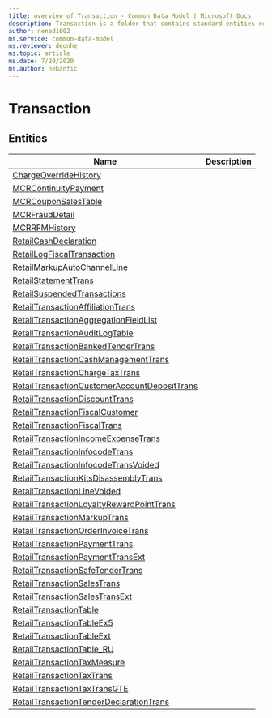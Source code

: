 ```yaml
---
title: overview of Transaction - Common Data Model | Microsoft Docs
description: Transaction is a folder that contains standard entities related to the Common Data Model.
author: nenad1002
ms.service: common-data-model
ms.reviewer: deonhe
ms.topic: article
ms.date: 7/20/2020
ms.author: nebanfic
---
```


# Transaction


## Entities

|Name|Description|
|---|---|
|[ChargeOverrideHistory](ChargeOverrideHistory.md)||
|[MCRContinuityPayment](MCRContinuityPayment.md)||
|[MCRCouponSalesTable](MCRCouponSalesTable.md)||
|[MCRFraudDetail](MCRFraudDetail.md)||
|[MCRRFMHistory](MCRRFMHistory.md)||
|[RetailCashDeclaration](RetailCashDeclaration.md)||
|[RetailLogFiscalTransaction](RetailLogFiscalTransaction.md)||
|[RetailMarkupAutoChannelLine](RetailMarkupAutoChannelLine.md)||
|[RetailStatementTrans](RetailStatementTrans.md)||
|[RetailSuspendedTransactions](RetailSuspendedTransactions.md)||
|[RetailTransactionAffiliationTrans](RetailTransactionAffiliationTrans.md)||
|[RetailTransactionAggregationFieldList](RetailTransactionAggregationFieldList.md)||
|[RetailTransactionAuditLogTable](RetailTransactionAuditLogTable.md)||
|[RetailTransactionBankedTenderTrans](RetailTransactionBankedTenderTrans.md)||
|[RetailTransactionCashManagementTrans](RetailTransactionCashManagementTrans.md)||
|[RetailTransactionChargeTaxTrans](RetailTransactionChargeTaxTrans.md)||
|[RetailTransactionCustomerAccountDepositTrans](RetailTransactionCustomerAccountDepositTrans.md)||
|[RetailTransactionDiscountTrans](RetailTransactionDiscountTrans.md)||
|[RetailTransactionFiscalCustomer](RetailTransactionFiscalCustomer.md)||
|[RetailTransactionFiscalTrans](RetailTransactionFiscalTrans.md)||
|[RetailTransactionIncomeExpenseTrans](RetailTransactionIncomeExpenseTrans.md)||
|[RetailTransactionInfocodeTrans](RetailTransactionInfocodeTrans.md)||
|[RetailTransactionInfocodeTransVoided](RetailTransactionInfocodeTransVoided.md)||
|[RetailTransactionKitsDisassemblyTrans](RetailTransactionKitsDisassemblyTrans.md)||
|[RetailTransactionLineVoided](RetailTransactionLineVoided.md)||
|[RetailTransactionLoyaltyRewardPointTrans](RetailTransactionLoyaltyRewardPointTrans.md)||
|[RetailTransactionMarkupTrans](RetailTransactionMarkupTrans.md)||
|[RetailTransactionOrderInvoiceTrans](RetailTransactionOrderInvoiceTrans.md)||
|[RetailTransactionPaymentTrans](RetailTransactionPaymentTrans.md)||
|[RetailTransactionPaymentTransExt](RetailTransactionPaymentTransExt.md)||
|[RetailTransactionSafeTenderTrans](RetailTransactionSafeTenderTrans.md)||
|[RetailTransactionSalesTrans](RetailTransactionSalesTrans.md)||
|[RetailTransactionSalesTransExt](RetailTransactionSalesTransExt.md)||
|[RetailTransactionTable](RetailTransactionTable.md)||
|[RetailTransactionTableEx5](RetailTransactionTableEx5.md)||
|[RetailTransactionTableExt](RetailTransactionTableExt.md)||
|[RetailTransactionTable_RU](RetailTransactionTable_RU.md)||
|[RetailTransactionTaxMeasure](RetailTransactionTaxMeasure.md)||
|[RetailTransactionTaxTrans](RetailTransactionTaxTrans.md)||
|[RetailTransactionTaxTransGTE](RetailTransactionTaxTransGTE.md)||
|[RetailTransactionTenderDeclarationTrans](RetailTransactionTenderDeclarationTrans.md)||
